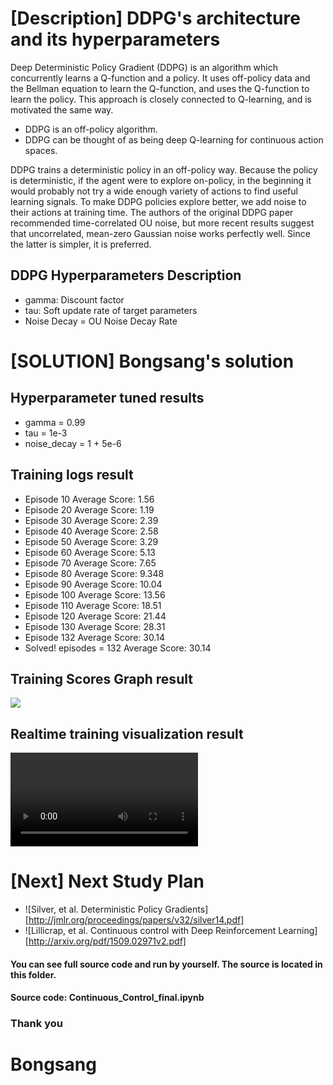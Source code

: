 [image1]: result.png
[image2]: result.mp4


# [Description] DDPG's architecture and its hyperparameters
Deep Deterministic Policy Gradient (DDPG) is an algorithm which concurrently learns a Q-function and a policy. 
It uses off-policy data and the Bellman equation to learn the Q-function, and uses the Q-function to learn the policy.
This approach is closely connected to Q-learning, and is motivated the same way.
- DDPG is an off-policy algorithm.
- DDPG can be thought of as being deep Q-learning for continuous action spaces.

DDPG trains a deterministic policy in an off-policy way. Because the policy is deterministic, if the agent were to explore on-policy, in the beginning it would probably not try a wide enough variety of actions to find useful learning signals. 
To make DDPG policies explore better, we add noise to their actions at training time. The authors of the original DDPG paper recommended time-correlated OU noise, but more recent results suggest that uncorrelated, mean-zero Gaussian noise works perfectly well. Since the latter is simpler, it is preferred.


## DDPG Hyperparameters Description
- gamma: Discount factor
- tau: Soft update rate of target parameters
- Noise Decay = OU Noise Decay Rate


# [SOLUTION] Bongsang's solution
## Hyperparameter tuned results
- gamma = 0.99
- tau = 1e-3 
- noise_decay = 1 + 5e-6

## Training logs result
- Episode 10	Average Score: 1.56
- Episode 20	Average Score: 1.19
- Episode 30	Average Score: 2.39
- Episode 40	Average Score: 2.58
- Episode 50	Average Score: 3.29
- Episode 60	Average Score: 5.13
- Episode 70	Average Score: 7.65
- Episode 80	Average Score: 9.348
- Episode 90	Average Score: 10.04
- Episode 100	Average Score: 13.56
- Episode 110	Average Score: 18.51
- Episode 120	Average Score: 21.44
- Episode 130	Average Score: 28.31
- Episode 132	Average Score: 30.14
- Solved! episodes = 132 	Average Score: 30.14


## Training Scores Graph result
![][image1]


## Realtime training visualization result
![][image2]


# [Next] Next Study Plan
- ![Silver, et al. Deterministic Policy Gradients][http://jmlr.org/proceedings/papers/v32/silver14.pdf]
- ![Lillicrap, et al. Continuous control with Deep Reinforcement Learning][http://arxiv.org/pdf/1509.02971v2.pdf]



#### You can see full source code and run by yourself. The source is located in this folder.
#### Source code: Continuous_Control_final.ipynb

### Thank you
# Bongsang